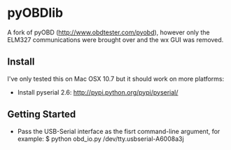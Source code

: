 pyOBDlib
========

A fork of pyOBD (http://www.obdtester.com/pyobd), however only the ELM327 communications were brought over and the wx GUI was removed.

## Install
I've only tested this on Mac OSX 10.7 but it should work on more platforms:
* Install pyserial 2.6: http://pypi.python.org/pypi/pyserial/

## Getting Started
 * Pass the USB-Serial interface as the fisrt command-line argument, for example:
	$ python obd_io.py /dev/tty.usbserial-A6008a3j
